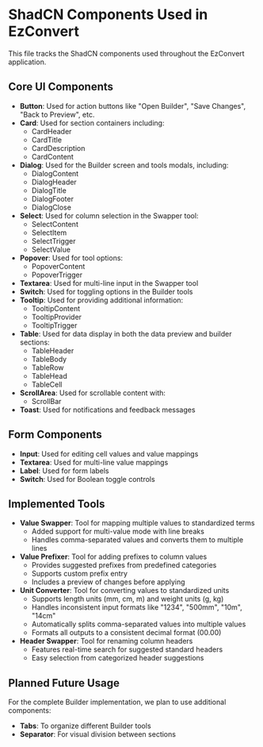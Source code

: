 # ShadCN Components Used in EzConvert

This file tracks the ShadCN components used throughout the EzConvert application.

## Core UI Components

- **Button**: Used for action buttons like "Open Builder", "Save Changes", "Back to Preview", etc.
- **Card**: Used for section containers including:
  - CardHeader
  - CardTitle
  - CardDescription
  - CardContent
- **Dialog**: Used for the Builder screen and tools modals, including:
  - DialogContent
  - DialogHeader
  - DialogTitle
  - DialogFooter
  - DialogClose
- **Select**: Used for column selection in the Swapper tool:
  - SelectContent
  - SelectItem
  - SelectTrigger
  - SelectValue
- **Popover**: Used for tool options:
  - PopoverContent
  - PopoverTrigger
- **Textarea**: Used for multi-line input in the Swapper tool
- **Switch**: Used for toggling options in the Builder tools
- **Tooltip**: Used for providing additional information:
  - TooltipContent
  - TooltipProvider
  - TooltipTrigger
- **Table**: Used for data display in both the data preview and builder sections:
  - TableHeader
  - TableBody
  - TableRow
  - TableHead
  - TableCell
- **ScrollArea**: Used for scrollable content with:
  - ScrollBar
- **Toast**: Used for notifications and feedback messages

## Form Components

- **Input**: Used for editing cell values and value mappings
- **Textarea**: Used for multi-line value mappings
- **Label**: Used for form labels
- **Switch**: Used for Boolean toggle controls

## Implemented Tools

- **Value Swapper**: Tool for mapping multiple values to standardized terms
  - Added support for multi-value mode with line breaks
  - Handles comma-separated values and converts them to multiple lines
- **Value Prefixer**: Tool for adding prefixes to column values
  - Provides suggested prefixes from predefined categories
  - Supports custom prefix entry
  - Includes a preview of changes before applying
- **Unit Converter**: Tool for converting values to standardized units
  - Supports length units (mm, cm, m) and weight units (g, kg)
  - Handles inconsistent input formats like "1234", "500mm", "10m", "14cm"
  - Automatically splits comma-separated values into multiple values
  - Formats all outputs to a consistent decimal format (00.00)
- **Header Swapper**: Tool for renaming column headers
  - Features real-time search for suggested standard headers
  - Easy selection from categorized header suggestions

## Planned Future Usage

For the complete Builder implementation, we plan to use additional components:
- **Tabs**: To organize different Builder tools
- **Separator**: For visual division between sections